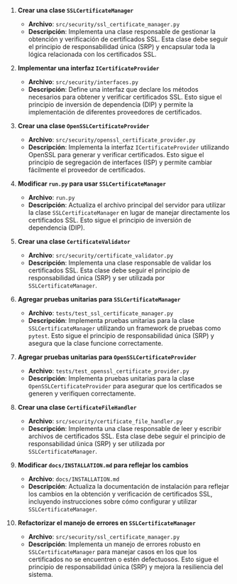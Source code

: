 1. **Crear una clase `SSLCertificateManager`**
   - **Archivo**: `src/security/ssl_certificate_manager.py`
   - **Descripción**: Implementa una clase responsable de gestionar la obtención y verificación de certificados SSL. Esta clase debe seguir el principio de responsabilidad única (SRP) y encapsular toda la lógica relacionada con los certificados SSL.

2. **Implementar una interfaz `ICertificateProvider`**
   - **Archivo**: `src/security/interfaces.py`
   - **Descripción**: Define una interfaz que declare los métodos necesarios para obtener y verificar certificados SSL. Esto sigue el principio de inversión de dependencia (DIP) y permite la implementación de diferentes proveedores de certificados.

3. **Crear una clase `OpenSSLCertificateProvider`**
   - **Archivo**: `src/security/openssl_certificate_provider.py`
   - **Descripción**: Implementa la interfaz `ICertificateProvider` utilizando OpenSSL para generar y verificar certificados. Esto sigue el principio de segregación de interfaces (ISP) y permite cambiar fácilmente el proveedor de certificados.

4. **Modificar `run.py` para usar `SSLCertificateManager`**
   - **Archivo**: `run.py`
   - **Descripción**: Actualiza el archivo principal del servidor para utilizar la clase `SSLCertificateManager` en lugar de manejar directamente los certificados SSL. Esto sigue el principio de inversión de dependencia (DIP).

5. **Crear una clase `CertificateValidator`**
   - **Archivo**: `src/security/certificate_validator.py`
   - **Descripción**: Implementa una clase responsable de validar los certificados SSL. Esta clase debe seguir el principio de responsabilidad única (SRP) y ser utilizada por `SSLCertificateManager`.

6. **Agregar pruebas unitarias para `SSLCertificateManager`**
   - **Archivo**: `tests/test_ssl_certificate_manager.py`
   - **Descripción**: Implementa pruebas unitarias para la clase `SSLCertificateManager` utilizando un framework de pruebas como `pytest`. Esto sigue el principio de responsabilidad única (SRP) y asegura que la clase funcione correctamente.

7. **Agregar pruebas unitarias para `OpenSSLCertificateProvider`**
   - **Archivo**: `tests/test_openssl_certificate_provider.py`
   - **Descripción**: Implementa pruebas unitarias para la clase `OpenSSLCertificateProvider` para asegurar que los certificados se generen y verifiquen correctamente.

8. **Crear una clase `CertificateFileHandler`**
   - **Archivo**: `src/security/certificate_file_handler.py`
   - **Descripción**: Implementa una clase responsable de leer y escribir archivos de certificados SSL. Esta clase debe seguir el principio de responsabilidad única (SRP) y ser utilizada por `SSLCertificateManager`.

9. **Modificar `docs/INSTALLATION.md` para reflejar los cambios**
   - **Archivo**: `docs/INSTALLATION.md`
   - **Descripción**: Actualiza la documentación de instalación para reflejar los cambios en la obtención y verificación de certificados SSL, incluyendo instrucciones sobre cómo configurar y utilizar `SSLCertificateManager`.

10. **Refactorizar el manejo de errores en `SSLCertificateManager`**
    - **Archivo**: `src/security/ssl_certificate_manager.py`
    - **Descripción**: Implementa un manejo de errores robusto en `SSLCertificateManager` para manejar casos en los que los certificados no se encuentren o estén defectuosos. Esto sigue el principio de responsabilidad única (SRP) y mejora la resiliencia del sistema.